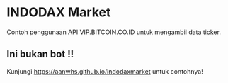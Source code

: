 # INDODAX Market

Contoh penggunaan API VIP.BITCOIN.CO.ID untuk mengambil data ticker.
## Ini bukan bot !!

Kunjungi https://aanwhs.github.io/indodaxmarket untuk contohnya!
